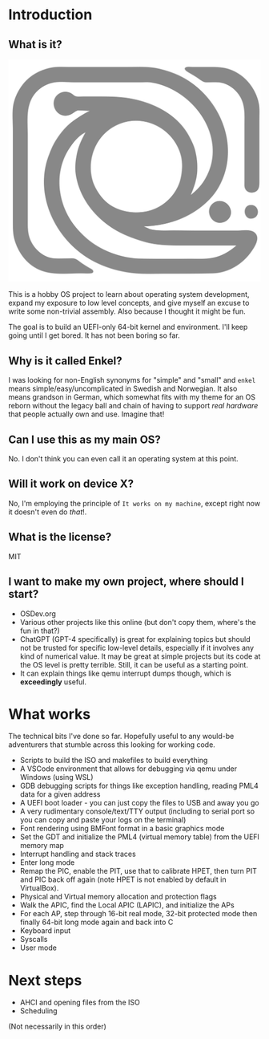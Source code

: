 # Introduction

## What is it?

![The Enkel logo. A vector swirl with a rounded box around it.](assets/LogoGithub.svg)

This is a hobby OS project to learn about operating system development, expand my exposure to low level concepts, and give myself an excuse to write some non-trivial assembly. Also because I thought it might be fun.

The goal is to build an UEFI-only 64-bit kernel and environment. I'll keep going until I get bored. It has not been boring so far.

## Why is it called Enkel?

I was looking for non-English synonyms for "simple" and "small" and `enkel` means simple/easy/uncomplicated in Swedish and Norwegian. It also means grandson in German, which somewhat fits with my theme for an OS reborn without the legacy ball and chain of having to support *real hardware* that people actually own and use. Imagine that!

## Can I use this as my main OS?

No. I don't think you can even call it an operating system at this point.

## Will it work on device X?

No, I'm employing the principle of `It works on my machine`, except right now it doesn't even do *that*!.

## What is the license?

MIT

## I want to make my own project, where should I start?

* OSDev.org
* Various other projects like this online (but don't copy them, where's the fun in that?)
* ChatGPT (GPT-4 specifically) is great for explaining topics but should not be trusted for specific low-level details, especially if it involves any kind of numerical value. It may be great at simple projects but its code at the OS level is pretty terrible. Still, it can be useful as a starting point.
* It can explain things like qemu interrupt dumps though, which is **exceedingly** useful.

# What works

The technical bits I've done so far. Hopefully useful to any would-be adventurers that stumble across this looking for working code.

* Scripts to build the ISO and makefiles to build everything
* A VSCode environment that allows for debugging via qemu under Windows (using WSL)
* GDB debugging scripts for things like exception handling, reading PML4 data for a given address
* A UEFI boot loader - you can just copy the files to USB and away you go
* A very rudimentary console/text/TTY output (including to serial port so you can copy and paste your logs on the terminal)
* Font rendering using BMFont format in a basic graphics mode
* Set the GDT and initialize the PML4 (virtual memory table) from the UEFI memory map
* Interrupt handling and stack traces
* Enter long mode 
* Remap the PIC, enable the PIT, use that to calibrate HPET, then turn PIT and PIC back off again (note HPET is not enabled by default in VirtualBox).
* Physical and Virtual memory allocation and protection flags
* Walk the APIC, find the Local APIC (LAPIC), and initialize the APs
* For each AP, step through 16-bit real mode, 32-bit protected mode then finally 64-bit long mode again and back into C
* Keyboard input
* Syscalls
* User mode

# Next steps

* AHCI and opening files from the ISO
* Scheduling

(Not necessarily in this order)

